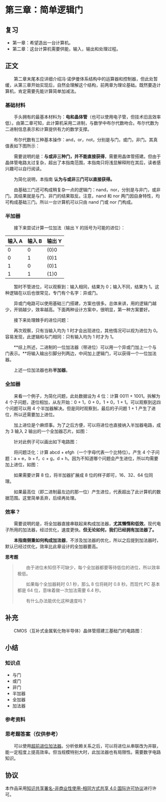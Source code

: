 # 第三章：简单逻辑门

## 复习

- 第一章：希望造出一台计算机。
- 第二章：这台计算机需要供能，输入，输出和处理过程。

## 正文

　　第二章末尾本应详细介绍冯·诺伊曼体系结构中的运算器和控制器，但此处暂缓，从第三章开始实现后，自然会理解这个结构，前两章为理论基础。既然要造计算机，肯定需要先能计算简单加减法。

### 基础材料

　　手头拥有的最基本材料为：**电和晶体管**（也可以使用电子管，但技术旧且效率低）。由第二章可知，此计算机采用二进制，与数学中布尔代数吻合。布尔代数为二进制信息表示和计算提供有力的数学支撑。

　　布尔代数有三种基本操作：and，or，not，分别是与门，或门，非门。其真值表如下图所示：



　　需要说明的是：**与或非三种门，并不能直接获得**，需要用晶体管搭建。但由于晶体管电路太过复杂，超出了本指南范围，本指南只将浅显解释附在其后，读者感兴趣可以自行阅读。

　　为简化说明，本指南 **认为与或非三门可以直接获得。**

　　由基础三门还可构成稍复杂一点的逻辑门：nand，nor，分别是与非门，或非门。其结果就是与门、非门的结果取反。注意，nand 和 nor 两门因自身特性，均可构成基础三门。所以一台计算机可以只由 nand 门或 nor 门构成。

### 半加器

　　接下来尝试计算一位加法（输出 Y 的括号为可能的进位）：

| 输入 A | 输入 B | 输出 Y |
| ------ | ------ | ------ |
| 0      | 0      | (0)0   |
| 0      | 1      | (0)1   |
| 1      | 0      | (0)1   |
| 1      | 1      | (1)0   |

　　暂时不管进位，可以观察到：输入相同，结果为 0；输入不同，结果为 1。这种逻辑在以后也很常见，专门有个名字：异或门。

　　异或门电路可以使用基础三门搭建，方案也很多。总体来讲，用的逻辑门越少，开销越少，效率越高。下面两种设计方案中，很明显，第一种方案要好。



　　接下来处理棘手的进位问题：

　　再次观察，只有当输入均为 1 时才会出现进位，其他情况可以视为进位为 0。容易发现，此逻辑和与门相同：只有输入均为 1 时才为 1。

　　**综上所述，二进制的一位加法器（带进位）可以用一个异或门加上一个与门表示。**将输入输出引脚分列两边，中间加上逻辑门，可以获得一个一位加法器。



　　上述一位加法器也称**半加器**。

### 全加器

　　来看一个例子，为简化问题，此处数据设为 4 位：计算 0011 + 1001。拆解为 4 个子问题，逐位相加，从左开始：0 + 1，0 + 0，1 + 0，1 + 1。可以观察到这四个问题可以用 4 个半加器解决。但是同时观察到，最后的子问题 1 + 1 产生了进位，所以还需要加上进位。

　　加上进位是个麻烦事。为了之后方便，可以将进位也直接纳入半加器电路，成为 3 输入 2 输出的一个全加器芯片。如图：



　　针对此例子可以画出如下电路图：



　　将问题泛化：计算 abcd + efgh（一个字母代表一个比特位）。产生 4 个子问题：a + e，b + f，c + g，d + h。因为不知道哪个问题会产生进位，所以均需要加上进位，如图：



　　如果需要计算 8 位，将半加器扩展成 8 位的样子即可，16、32、64 位同理。

　　如果最高位（即二进制最左边的那一位）产生进位，代表超出了此计算机的数据范围。这里简单丢弃，后续再处理。

### 效率？

　　需要说明的是，将全加器直接串联起来构成加法器，**尤其懒惰和低效**。现代电子所用的加法器，经过优化，速度更快。**但无论如何，我们已经拥有加法器了。**

　　**本指南侧重如何构成加法器**，不涉及加法器的优化，所以之后提到加法器时，默认已经过优化，效率比此章设计的全加器要高。

**思考题**

> 　　由于进位未知但不可缺少，每个全加器都要等待低位的进位，所以效率极低。
>
> 　　如果每个全加器耗时 0.1 秒，那么 8 位将耗时 0.8 秒。而现代 PC 基本都是 64 位，意味着做一次加法需要 6.4 秒。
>
> 　　有什么办法能优化这种速度吗？

## 补充

　　CMOS（互补式金属氧化物半导体）晶体管搭建三基础门的电路图：

## 小结

### 知识点

- 与门
- 或门
- 非门
- 半加器
- 全加器
- 加法器

### 参考资料



### 思考题答案（仅供参考）

　　可以使用[超前进位加法器](https://zh.wikipedia.org/wiki/%E5%8A%A0%E6%B3%95%E5%99%A8#%E8%B6%85%E5%89%8D%E8%BF%9B%E4%BD%8D%E5%8A%A0%E6%B3%95%E5%99%A8)。分析依赖关系之后，可以将进位从串联改为并联，能一定程度上提高效率。但当规模特别大时，此加法器也有局限性。需要数字电路知识。

## 协议

本作品采用[知识共享署名-非商业性使用-相同方式共享 4.0 国际许可协议](https://creativecommons.org/licenses/by-nc-sa/4.0/deed.zh)进行许可。